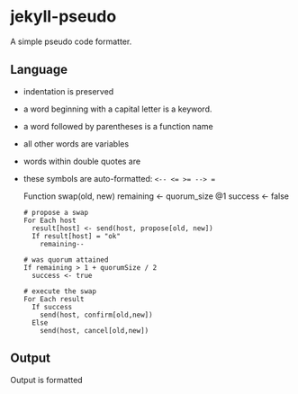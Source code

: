# jekyll-pseudo
A simple pseudo code formatter.

## Language
* indentation is preserved
* a word beginning with a capital letter is a keyword.
* a word followed by parentheses is a function name
* all other words are variables
* words within double quotes are 

* these symbols are auto-formatted: `<-- <= >= --> =`



    Function swap(old, new)
      remaining <- quorum_size  @1
      success <- false

      # propose a swap
      For Each host
        result[host] <- send(host, propose[old, new])
        If result[host] = "ok"
          remaining--

      # was quorum attained
      If remaining > 1 + quorumSize / 2
        success <- true

      # execute the swap
      For Each result
        If success
          send(host, confirm[old,new])
        Else
          send(host, cancel[old,new])

## Output
Output is formatted 